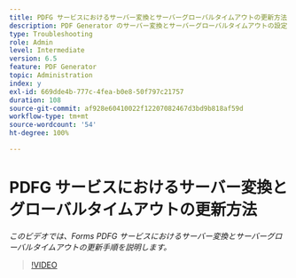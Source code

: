 ```yaml
---
title: PDFG サービスにおけるサーバー変換とサーバーグローバルタイムアウトの更新方法
description: PDF Generator のサーバー変換とサーバーグローバルタイムアウトの設定
type: Troubleshooting
role: Admin
level: Intermediate
version: 6.5
feature: PDF Generator
topic: Administration
index: y
exl-id: 669dde4b-777c-4fea-b0e8-50f797c21757
duration: 108
source-git-commit: af928e60410022f12207082467d3bd9b818af59d
workflow-type: tm+mt
source-wordcount: '54'
ht-degree: 100%

---
```


# PDFG サービスにおけるサーバー変換とグローバルタイムアウトの更新方法

*このビデオでは、Forms PDFG サービスにおけるサーバー変換とサーバーグローバルタイムアウトの更新手順を説明します。*

>[!VIDEO](https://video.tv.adobe.com/v/335514?quality=12&learn=on)
